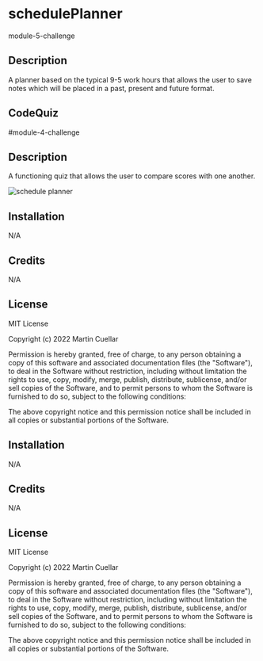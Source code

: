 # schedulePlanner
module-5-challenge

## Description

A planner based on the typical 9-5 work hours that allows the user to save notes which will be placed in a past, present and future format. 

## CodeQuiz
#module-4-challenge
 
## Description

A functioning quiz that allows the user to compare scores with one another. 

![schedule planner ](https://user-images.githubusercontent.com/118318413/212504613-21c3c323-fdd1-45db-94fd-7a6bb12eb56e.png)



## Installation
 
N/A

 
## Credits
 
N/A
 
## License
 
MIT License
 
Copyright (c) 2022 Martin Cuellar
 
Permission is hereby granted, free of charge, to any person obtaining a copy
of this software and associated documentation files (the "Software"), to deal
in the Software without restriction, including without limitation the rights
to use, copy, modify, merge, publish, distribute, sublicense, and/or sell
copies of the Software, and to permit persons to whom the Software is
furnished to do so, subject to the following conditions:
 
The above copyright notice and this permission notice shall be included in all
copies or substantial portions of the Software.
 

## Installation
 
N/A

 
## Credits
 
N/A
 
## License
 
MIT License
 
Copyright (c) 2022 Martin Cuellar
 
Permission is hereby granted, free of charge, to any person obtaining a copy
of this software and associated documentation files (the "Software"), to deal
in the Software without restriction, including without limitation the rights
to use, copy, modify, merge, publish, distribute, sublicense, and/or sell
copies of the Software, and to permit persons to whom the Software is
furnished to do so, subject to the following conditions:
 
The above copyright notice and this permission notice shall be included in all
copies or substantial portions of the Software.
 
